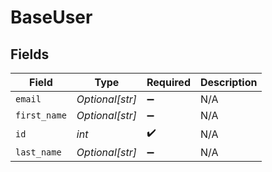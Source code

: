 # BaseUser


## Fields

| Field              | Type               | Required           | Description        |
| ------------------ | ------------------ | ------------------ | ------------------ |
| `email`            | *Optional[str]*    | :heavy_minus_sign: | N/A                |
| `first_name`       | *Optional[str]*    | :heavy_minus_sign: | N/A                |
| `id`               | *int*              | :heavy_check_mark: | N/A                |
| `last_name`        | *Optional[str]*    | :heavy_minus_sign: | N/A                |